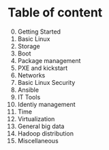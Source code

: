 # Table of content

0. Getting Started
1. Basic Linux
2. Storage
3. Boot
4. Package management
5. PXE and kickstart
6. Networks
7. Basic Linux Security
8. Ansible
9. IT Tools
10. Identiy management
11. Time
12. Virtualization
13. General big data
14. Hadoop distribution
15. Miscellaneous
